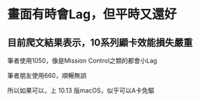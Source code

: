 # 畫面有時會Lag，但平時又還好

## 目前爬文結果表示，10系列顯卡效能損失嚴重

筆者使用1050，像是Mission Control之類的都會小Lag

筆者朋友使用660，順暢無誤

所以如果可以，上 10.13 版macOS，似乎可以A卡免驅

